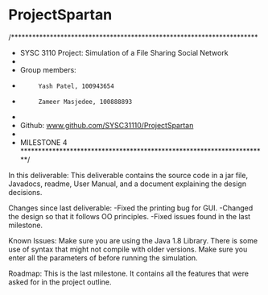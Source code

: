 # ProjectSpartan
/**********************************************************************
 *	SYSC 3110 Project: Simulation of a File Sharing Social Network	
 *
 *	Group members: 
 *			Yash Patel, 100943654
 *			Zameer Masjedee, 100888893
 *
 *	Github:	www.github.com/SYSC31110/ProjectSpartan
 *	
 *	MILESTONE 4
 **********************************************************************/


In this deliverable:
This deliverable contains the source code in a jar file, Javadocs,
readme, User Manual, and a document explaining the design decisions.

Changes since last deliverable:
-Fixed the printing bug for GUI.
-Changed the design so that it follows OO principles.
-Fixed issues found in the last milestone.


Known Issues:
Make sure you are using the Java 1.8 Library. There is some use of 
syntax that might not compile with older versions.
Make sure you enter all the parameters of before running the simulation.


Roadmap:
This is the last milestone. It contains all the features that were asked
for in the project outline.
